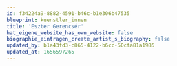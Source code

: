 ```yaml
---
id: f34224a9-8882-4591-b46c-b1e306b47535
blueprint: kuenstler_innen
title: 'Eszter Gerencsér'
hat_eigene_website_has_own_website: false
biographie_eintragen_create_artist_s_biography: false
updated_by: b1a43fd3-c865-4122-b6cc-50cfa81a1985
updated_at: 1656597265
---
```

